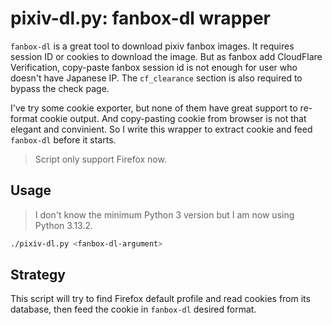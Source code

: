 # pixiv-dl.py: fanbox-dl wrapper

`fanbox-dl` is a great tool to download pixiv fanbox images.
It requires session ID or cookies to download the image.
But as fanbox add CloudFlare Verification, copy-paste fanbox session id is not enough
for user who doesn't have Japanese IP. The `cf_clearance` section is also required to bypass the check page.

I've try some cookie exporter, but none of them have great support to re-format cookie output.
And copy-pasting cookie from browser is not that elegant and convinient.
So I write this wrapper to extract cookie and feed `fanbox-dl` before it starts.

> Script only support Firefox now.

## Usage

> I don't know the minimum Python 3 version but I am now using Python 3.13.2.

```bash
./pixiv-dl.py <fanbox-dl-argument>
```

## Strategy

This script will try to find Firefox default profile and read cookies from its database,
then feed the cookie in `fanbox-dl` desired format.
